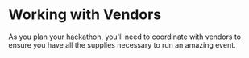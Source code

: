 # Working with Vendors

As you plan your hackathon, you'll need to coordinate with vendors to ensure you have all the supplies necessary to run an amazing event. 

